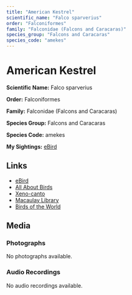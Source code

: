 ```yaml
---
title: "American Kestrel"
scientific_name: "Falco sparverius"
order: "Falconiformes"
family: "Falconidae (Falcons and Caracaras)"
species_group: "Falcons and Caracaras"
species_code: "amekes"
---
```


# American Kestrel

**Scientific Name:** Falco sparverius

**Order:** Falconiformes

**Family:** Falconidae (Falcons and Caracaras)

**Species Group:** Falcons and Caracaras

**Species Code:** amekes

**My Sightings:** [eBird](https://ebird.org/lifelist?r=world&time=life&spp=amekes)

## Links
* [eBird](https://ebird.org/species/amekes) 
* [All About Birds](https://www.allaboutbirds.org/guide/amekes) 
* [Xeno-canto](https://www.xeno-canto.org/species/amekes) 
* [Macaulay Library](https://search.macaulaylibrary.org/catalog?taxonCode=amekes&sort=rating_rank_desc)
* [Birds of the World](https://birdsoftheworld.org/bow/species/amekes)

## Media
### Photographs
No photographs available.

### Audio Recordings
No audio recordings available.
